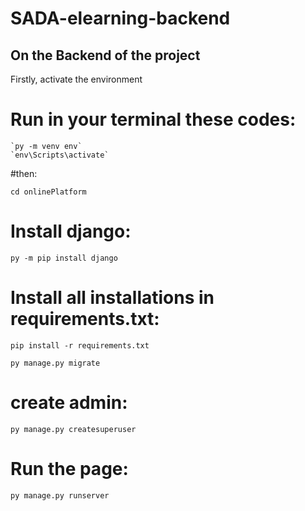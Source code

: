# SADA-elearning-backend

## On the Backend of the project

Firstly, activate the environment 

# Run in your terminal these codes: 
    `py -m venv env`  
    `env\Scripts\activate`  

#then:

`cd onlinePlatform`

# Install django:

`py -m pip install django`

# Install all installations in requirements.txt: 

`pip install -r requirements.txt`

`py manage.py migrate`

# create admin:

`py manage.py createsuperuser`

# Run the page:

`py manage.py runserver`


